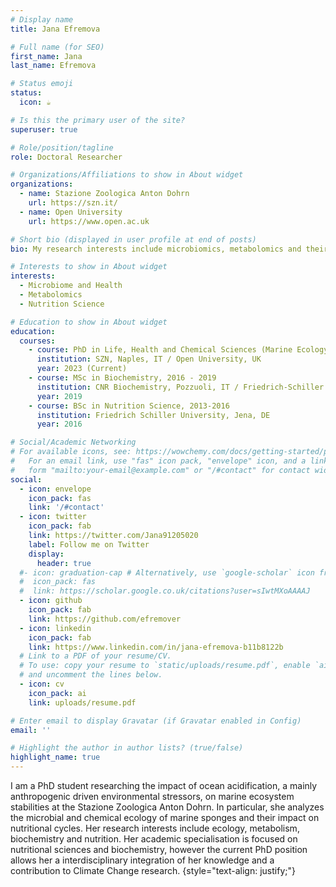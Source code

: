 ```yaml
---
# Display name
title: Jana Efremova

# Full name (for SEO)
first_name: Jana
last_name: Efremova

# Status emoji
status:
  icon: ☕️

# Is this the primary user of the site?
superuser: true

# Role/position/tagline
role: Doctoral Researcher

# Organizations/Affiliations to show in About widget
organizations:
  - name: Stazione Zoologica Anton Dohrn
    url: https://szn.it/
  - name: Open University
    url: https://www.open.ac.uk

# Short bio (displayed in user profile at end of posts)
bio: My research interests include microbiomics, metabolomics and their impact on organismal health.

# Interests to show in About widget
interests:
  - Microbiome and Health
  - Metabolomics
  - Nutrition Science

# Education to show in About widget
education:
  courses:
    - course: PhD in Life, Health and Chemical Sciences (Marine Ecology)
      institution: SZN, Naples, IT / Open University, UK
      year: 2023 (Current)
    - course: MSc in Biochemistry, 2016 - 2019
      institution: CNR Biochemistry, Pozzuoli, IT / Friedrich-Schiller University, Jena, DE
      year: 2019
    - course: BSc in Nutrition Science, 2013-2016
      institution: Friedrich Schiller University, Jena, DE
      year: 2016

# Social/Academic Networking
# For available icons, see: https://wowchemy.com/docs/getting-started/page-builder/#icons
#   For an email link, use "fas" icon pack, "envelope" icon, and a link in the
#   form "mailto:your-email@example.com" or "/#contact" for contact widget.
social:
  - icon: envelope
    icon_pack: fas
    link: '/#contact'
  - icon: twitter
    icon_pack: fab
    link: https://twitter.com/Jana91205020
    label: Follow me on Twitter
    display:
      header: true
  #- icon: graduation-cap # Alternatively, use `google-scholar` icon from `ai` icon pack
  #  icon_pack: fas
  #  link: https://scholar.google.co.uk/citations?user=sIwtMXoAAAAJ
  - icon: github
    icon_pack: fab
    link: https://github.com/efremover
  - icon: linkedin
    icon_pack: fab
    link: https://www.linkedin.com/in/jana-efremova-b11b8122b
  # Link to a PDF of your resume/CV.
  # To use: copy your resume to `static/uploads/resume.pdf`, enable `ai` icons in `params.yaml`,
  # and uncomment the lines below.
  - icon: cv
    icon_pack: ai
    link: uploads/resume.pdf

# Enter email to display Gravatar (if Gravatar enabled in Config)
email: ''

# Highlight the author in author lists? (true/false)
highlight_name: true
---
```


I am a PhD student researching the impact of ocean acidification, a mainly anthropogenic driven environmental stressors, on marine ecosystem stabilities at the Stazione Zoologica Anton Dohrn. In particular, she analyzes the microbial and chemical ecology of marine sponges and their impact on nutritional cycles. Her research interests include ecology, metabolism, biochemistry and nutrition. Her academic specialisation is focused on nutritional sciences and biochemistry, however the current PhD position allows her a interdisciplinary integration of her knowledge and a contribution to Climate Change research.
{style="text-align: justify;"}
